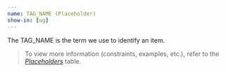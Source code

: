 ```yaml
---
name: TAG_NAME (Placeholder)
show-in: [ug]
---
```

<!-- Make sure this is kept the same as the table cell entry. -->
The TAG_NAME is the term we use to identify an item.

> To view more information (constraints, examples, etc.), refer to the [_Placeholders_](#placeholders) table.
